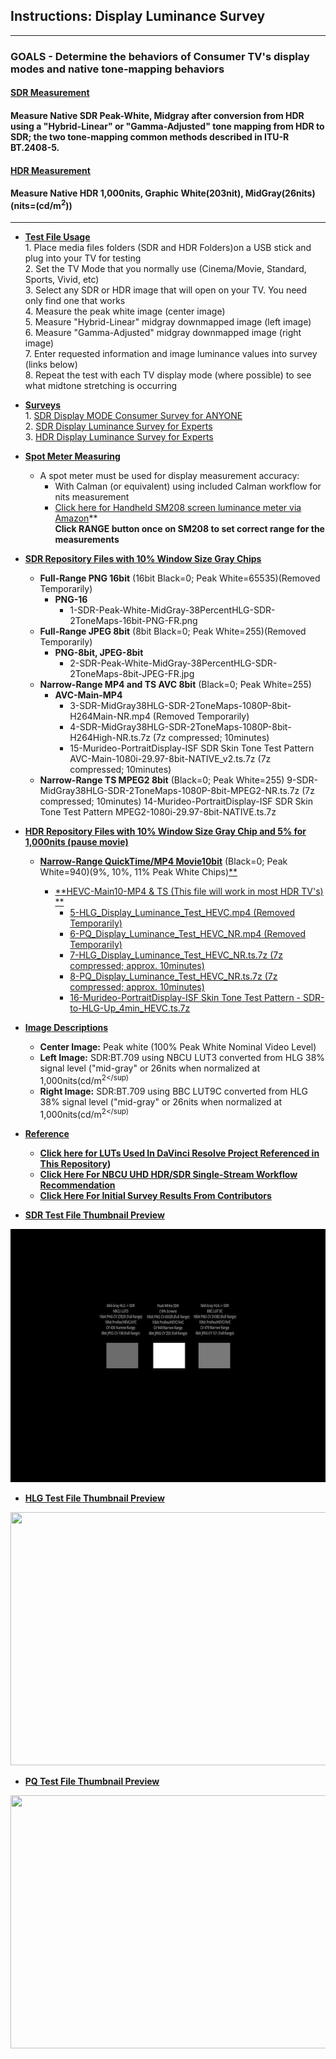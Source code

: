 ## Instructions: Display Luminance Survey<br/>
---
### GOALS - Determine the behaviors of Consumer TV's display modes and native tone-mapping behaviors
#### <ins>SDR Measurement<ins>
#### Measure Native SDR Peak-White, Midgray after conversion from HDR using a "Hybrid-Linear" or "Gamma-Adjusted" tone mapping from HDR to SDR; the two tone-mapping common methods described in ITU-R BT.2408-5.
#### <ins>HDR Measurement<ins>
#### Measure Native HDR 1,000nits, Graphic White(203nit), MidGray(26nits) (nits=(cd/m<sup>2</sup>))
---

* **<ins>Test File Usage<ins>**<br/>
        1. Place media files folders (SDR and HDR Folders)on a USB stick and plug into your TV for testing<br/>
        2. Set the TV Mode that you normally use (Cinema/Movie, Standard, Sports, Vivid, etc)<br/>
        3. Select any SDR or HDR image that will open on your TV. You need only find one that works<br/>
        4. Measure the peak white image (center image)<br/>
        5. Measure "Hybrid-Linear" midgray downmapped image (left image)<br/>
        6. Measure "Gamma-Adjusted" midgray downmapped image (right image)<br/>
        7. Enter requested information and image luminance values into survey (links below)<br/>
        8. Repeat the test with each TV display mode (where possible) to see what midtone stretching is occurring<br/>
    
* **<ins>Surveys<ins>**<br/>
        1. [SDR Display MODE Consumer Survey for ANYONE](https://forms.gle/7PX7YSNEz3odWzY29)<br/>
        2. [SDR Display Luminance Survey for Experts](https://forms.gle/MRcGhh8WgQVUkUSJ9)<br/>
        3. [HDR Display Luminance Survey for Experts](https://forms.gle/nFKsyX6bWNLTkdKt6)<br/>
    
* **<ins>Spot Meter Measuring<ins>**
    * A spot meter must be used for display measurement accuracy:
        * With Calman (or equivalent) using included Calman workflow for nits measurement
        * [Click here for Handheld SM208 screen luminance meter via Amazon](https://www.amazon.com/gp/product/B00H050VEI/ref=ppx_yo_dt_b_asin_title_o00_s00?ie=UTF8&psc=1)**<br/>
                **Click RANGE button once on SM208 to set correct range for the measurements**

* **<ins>SDR Repository Files with 10% Window Size Gray Chips<ins>**
    * **Full-Range PNG 16bit** (16bit Black=0; Peak White=65535)(Removed Temporarily)
       * **PNG-16**
         * 1-SDR-Peak-White-MidGray-38PercentHLG-SDR-2ToneMaps-16bit-PNG-FR.png
    * **Full-Range JPEG 8bit** (8bit Black=0; Peak White=255)(Removed Temporarily)
       * **PNG-8bit, JPEG-8bit**
         * 2-SDR-Peak-White-MidGray-38PercentHLG-SDR-2ToneMaps-8bit-JPEG-FR.jpg
    * **Narrow-Range MP4 and TS AVC 8bit** (Black=0; Peak White=255)
       * **AVC-Main-MP4**
         * 3-SDR-MidGray38HLG-SDR-2ToneMaps-1080P-8bit-H264Main-NR.mp4 (Removed Temporarily)
         * 4-SDR-MidGray38HLG-SDR-2ToneMaps-1080P-8bit-H264High-NR.ts.7z (7z compressed; 10minutes)
         * 15-Murideo-PortraitDisplay-ISF SDR Skin Tone Test Pattern AVC-Main-1080i-29.97-8bit-NATIVE_v2.ts.7z (7z compressed; 10minutes)
    * **Narrow-Range TS MPEG2 8bit** (Black=0; Peak White=255)
         9-SDR-MidGray38HLG-SDR-2ToneMaps-1080P-8bit-MPEG2-NR.ts.7z (7z compressed; 10minutes)
         14-Murideo-PortraitDisplay-ISF SDR Skin Tone Test Pattern MPEG2-1080i-29.97-8bit-NATIVE.ts.7z

* **<ins>HDR Repository Files with 10% Window Size Gray Chip and 5% for 1,000nits (pause movie)<ins>**
    * **<ins>Narrow-Range QuickTime/MP4 Movie10bit** (Black=0; Peak White=940)(9%, 10%, 11% Peak White Chips)<ins>**
       * **HEVC-Main10-MP4 & TS (This file will work in most HDR TV's) **
         * 5-HLG_Display_Luminance_Test_HEVC.mp4 (Removed Temporarily)
         * 6-PQ_Display_Luminance_Test_HEVC_NR.mp4 (Removed Temporarily)
         * 7-HLG_Display_Luminance_Test_HEVC_NR.ts.7z (7z compressed; approx. 10minutes)
         * 8-PQ_Display_Luminance_Test_HEVC_NR.ts.7z (7z compressed; approx. 10minutes)
         * 16-Murideo-PortraitDisplay-ISF Skin Tone Test Pattern - SDR-to-HLG-Up_4min_HEVC.ts.7z
 
* **<ins>Image Descriptions<ins>**
    * **Center Image:** Peak white (100% Peak White Nominal Video Level)
    * **Left Image:** SDR:BT.709 using NBCU LUT3 converted from HLG 38% signal level ("mid-gray" or 26nits when normalized at 1,000nits(cd/m<sup>2</sup)
    * **Right Image:** SDR:BT.709 using BBC LUT9C converted from HLG 38% signal level ("mid-gray" or 26nits when normalized at 1,000nits(cd/m<sup>2</sup)

* **<ins>Reference<ins>**
    * **[Click here for LUTs Used In DaVinci Resolve Project Referenced in This Repository](https://github.com/digitaltvguy/NBCU-HDR-SDR-Single-Stream_Workflow_Recommendation/tree/main/LUTS_for_Software/HLG-to-from-SDR%20-%20Type%20III%20and%20Type%20I/For%20DaVinci%20Resolve%2017%20-%20Video%20Level%20Tag%20Added%20-%20Type%20III))**
    * **[Click Here For NBCU UHD HDR/SDR Single-Stream Workflow Recommendation](https://github.com/digitaltvguy/NBCU-HDR-SDR-Single-Stream_Workflow_Recommendation)**
    * **[Click Here For Initial Survey Results From Contributors](https://www.icloud.com/numbers/040HYTS0GVcpkB3gFGE275p_A#SDR_Display_Luminance_Level_Survey_Tallies)**
  
* **<ins>SDR Test File Thumbnail Preview<ins>**
<p align="center">
  <img width="720" height="405" src="https://github.com/digitaltvguy/SDR-Display-Luminance-Survey/blob/main/Additional_ref_files/thumbnail720SDR.jpg?raw=true">
</p>

* **<ins>HLG Test File Thumbnail Preview<ins>**
<p align="center">
  <img width="720" height="405" src="https://github.com/digitaltvguy/SDR-Display-Luminance-Survey/blob/main/Additional_ref_files/thumbnail720HLG.jpg?raw=true">
</p>

* **<ins>PQ Test File Thumbnail Preview<ins>**
<p align="center">
  <img width="720" height="405" src="https://github.com/digitaltvguy/SDR-Display-Luminance-Survey/blob/main/Additional_ref_files/thumbnail720PQ.jpg?raw=true">
</p>

